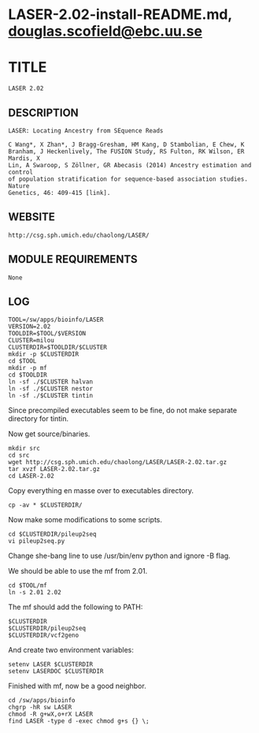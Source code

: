 # LASER-2.02-install-README.md, douglas.scofield@ebc.uu.se

TITLE
=====

    LASER 2.02

DESCRIPTION
-----------

    LASER: Locating Ancestry from SEquence Reads

    C Wang*, X Zhan*, J Bragg-Gresham, HM Kang, D Stambolian, E Chew, K
    Branham, J Heckenlively, The FUSION Study, RS Fulton, RK Wilson, ER Mardis, X
    Lin, A Swaroop, S Zöllner, GR Abecasis (2014) Ancestry estimation and control
    of population stratification for sequence-based association studies. Nature
    Genetics, 46: 409-415 [link].


WEBSITE
-------

    http://csg.sph.umich.edu/chaolong/LASER/

MODULE REQUIREMENTS
-------------------

    None

LOG
---

    TOOL=/sw/apps/bioinfo/LASER
    VERSION=2.02
    TOOLDIR=$TOOL/$VERSION
    CLUSTER=milou
    CLUSTERDIR=$TOOLDIR/$CLUSTER
    mkdir -p $CLUSTERDIR
    cd $TOOL
    mkdir -p mf
    cd $TOOLDIR
    ln -sf ./$CLUSTER halvan
    ln -sf ./$CLUSTER nestor
    ln -sf ./$CLUSTER tintin

Since precompiled executables seem to be fine, do not make
separate directory for tintin.

Now get source/binaries.

    mkdir src
    cd src
    wget http://csg.sph.umich.edu/chaolong/LASER/LASER-2.02.tar.gz
    tar xvzf LASER-2.02.tar.gz
    cd LASER-2.02

Copy everything en masse over to executables directory.

    cp -av * $CLUSTERDIR/

Now make some modifications to some scripts.

    cd $CLUSTERDIR/pileup2seq
    vi pileup2seq.py

Change she-bang line to use /usr/bin/env python and ignore -B flag.

We should be able to use the mf from 2.01.

    cd $TOOL/mf
    ln -s 2.01 2.02

The mf should add the following to PATH:

    $CLUSTERDIR
    $CLUSTERDIR/pileup2seq
    $CLUSTERDIR/vcf2geno

And create two environment variables:

    setenv LASER $CLUSTERDIR
    setenv LASERDOC $CLUSTERDIR

Finished with mf, now be a good neighbor.

    cd /sw/apps/bioinfo
    chgrp -hR sw LASER
    chmod -R g+wX,o+rX LASER
    find LASER -type d -exec chmod g+s {} \;

